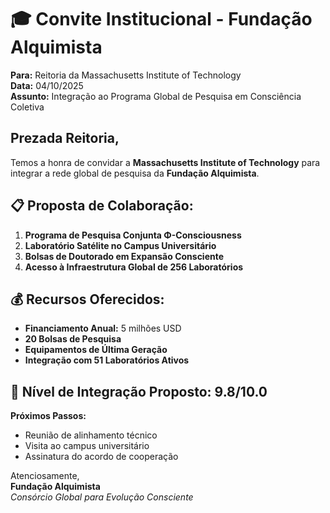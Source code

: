 # 🎓 Convite Institucional - Fundação Alquimista

**Para:** Reitoria da Massachusetts Institute of Technology  
**Data:** 04/10/2025  
**Assunto:** Integração ao Programa Global de Pesquisa em Consciência Coletiva

## Prezada Reitoria,

Temos a honra de convidar a **Massachusetts Institute of Technology** para integrar a rede global de pesquisa da **Fundação Alquimista**.

## 📋 Proposta de Colaboração:

1. **Programa de Pesquisa Conjunta Φ-Consciousness**
2. **Laboratório Satélite no Campus Universitário**
3. **Bolsas de Doutorado em Expansão Consciente**
4. **Acesso à Infraestrutura Global de 256 Laboratórios**

## 💰 Recursos Oferecidos:

- **Financiamento Anual:** 5 milhões USD
- **20 Bolsas de Pesquisa** 
- **Equipamentos de Última Geração**
- **Integração com 51 Laboratórios Ativos**

## 🎯 Nível de Integração Proposto: 9.8/10.0

**Próximos Passos:**
- Reunião de alinhamento técnico
- Visita ao campus universitário
- Assinatura do acordo de cooperação

Atenciosamente,  
**Fundação Alquimista**  
*Consórcio Global para Evolução Consciente*

